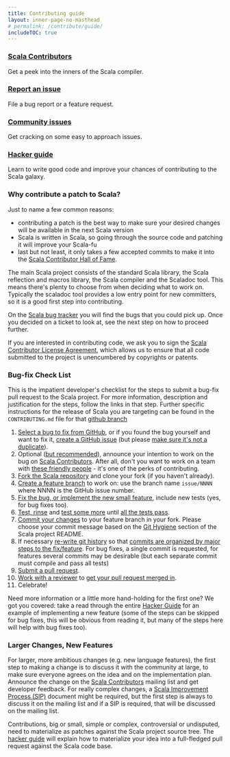```yaml
---
title: Contributing guide
layout: inner-page-no-masthead
# permalink: /contribute/guide/
includeTOC: true
---
```


<div class="container">
  <div class="row">
    <div class="span4 doc-block">
      <h3><a href="https://contributors.scala-lang.org/">Scala Contributors</a></h3>
      <p>Get a peek into the inners of the Scala compiler.</p>
    </div>
    <div class="span4 doc-block">
      <h3><a href="{{ site.baseurl }}/contribute/bug-reporting-guide.html">Report an issue</a></h3>
      <p>File a bug report or a feature request.</p>
    </div>
  </div>

  <div class="row">
    <div class="span4 doc-block">
      <h3><a href="{{ site.baseurl }}/contribute/#community-tickets">Community issues</a></h3>
      <p>Get cracking on some easy to approach issues.</p>
    </div>
    <div class="span4 doc-block">
      <h3><a href="{{ site.baseurl }}/contribute/hacker-guide.html">Hacker guide</a></h3>
      <p>Learn to write good code and improve your chances of contributing to the Scala galaxy.</p>
    </div>
  </div>
</div>



### Why contribute a patch to Scala?

Just to name a few common reasons:

* contributing a patch is the best way to make sure your desired changes will be available in the next Scala version
* Scala is written in Scala, so going through the source code and patching it will improve your Scala-fu
* last but not least, it only takes a few accepted commits to make it into the [Scala Contributor Hall of Fame](https://github.com/scala/scala/contributors).

The main Scala project consists of the standard Scala library, the Scala reflection and macros library,
the Scala compiler and the Scaladoc tool. This means there's plenty to choose from when deciding what to work on.
Typically the scaladoc tool provides a low entry point for new committers, so it is a good first step into contributing.

On the [Scala bug tracker](https://github.com/scala/bug) you will find the bugs that you could pick up. Once you decided on a ticket to look at, see the next step on how to proceed further.

If you are interested in contributing code, we ask you to sign the
[Scala Contributor License Agreement](http://www.lightbend.com/contribute/cla/scala),
which allows us to ensure that all code submitted to the project is
unencumbered by copyrights or patents.

### Bug-fix Check List

This is the impatient developer's checklist for the steps to submit a bug-fix pull request to the Scala project. For more information, description and justification for the steps, follow the links in that step. Further specific instructions for the release of Scala you are targeting can be found in the `CONTRIBUTING.md` file for that [github branch](https://github.com/scala/scala)

1. [Select a bug to fix from GitHub](/contribute/#community-tickets), or if you found the bug yourself and want to fix it, [create a GitHub issue](/contribute/bug-reporting-guide.html) (but please
[make sure it's not a duplicate](/contribute/bug-reporting-guide.html#reporting-confirmed-bugs-is-a-sin)).
2. Optional ([but recommended](/contribute/scala-internals/#why-its-a-good-idea)), announce your intention to work on the bug on [Scala Contributors](https://contributors.scala-lang.org/). After all, don't you want to work on a team with
[these friendly people](/contribute/hacker-guide.html#1-connect) - it's one of the perks of contributing.
3. [Fork the Scala repository](/contribute/hacker-guide.html#fork) and clone your fork (if you haven't already).
4. [Create a feature branch](/contribute/hacker-guide.html#branch) to work on: use the branch name `issue/NNNN` where NNNN is the GitHub issue number.
5. [Fix the bug, or implement the new small feature](/contribute/hacker-guide.html#implement), include new tests (yes, for bug fixes too).
6. [Test, rinse](/contribute/hacker-guide.html#test) and [test some more](/contribute/partest-guide.html) until [all the tests pass](/contribute/hacker-guide.html#verify).
7. [Commit your changes](/contribute/hacker-guide.html#commit) to your feature branch in your fork. Please choose your commit message based on the [Git Hygiene](https://github.com/scala/scala#user-content-git-hygiene) section of the Scala project README.
8. If necessary [re-write git history](http://git-scm.com/book/en/Git-Branching-Rebasing) so that [commits are organized by major steps to the fix/feature](
https://github.com/scala/scala#git-hygiene). For bug fixes, a single commit is requested, for features several commits may be desirable (but each separate commit must compile and pass all tests)
9. [Submit a pull request](./hacker-guide.html#submit).
10. [Work with a reviewer](https://github.com/scala/scala#reviewing) to [get your pull request merged in](/contribute/hacker-guide.html#review).
11. Celebrate!

Need more information or a little more hand-holding for the first one? We got you covered: take a read through the entire [Hacker Guide](./hacker-guide.html) for an example of implementing a new feature (some of the steps can be skipped for bug fixes, this will be obvious from reading it, but many of the steps here will help with bug fixes too).

### Larger Changes, New Features

For larger, more ambitious changes (e.g. new language features), the first step to making a change is to discuss it with the community at large, to make sure everyone agrees on the idea
and on the implementation plan. Announce the change
on the [Scala Contributors](https://contributors.scala-lang.org/) mailing list and get developer feedback. For really complex changes, a [Scala Improvement Process (SIP)](http://docs.scala-lang.org/sips/) document might be required, but the first step is always to discuss it on the mailing list and if a SIP is required, that will be discussed on the mailing list.

Contributions, big or small, simple or complex, controversial or undisputed, need to materialize as patches against
the Scala project source tree. The [hacker guide](/contribute/hacker-guide.html) will explain how to materialize your idea into a full-fledged pull request against the Scala code base.
